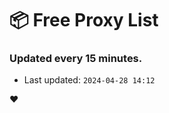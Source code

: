 # :package: Free Proxy List
### Updated every 15 minutes.

- Last updated: `2024-04-28 14:12`

:heart:
